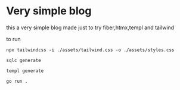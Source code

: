 # Very simple blog
this a very simple blog made just to try fiber,htmx,templ and tailwind

to run 
```
npx tailwindcss -i ./assets/tailwind.css -o ./assets/styles.css

sqlc generate

templ generate

go run .
```
